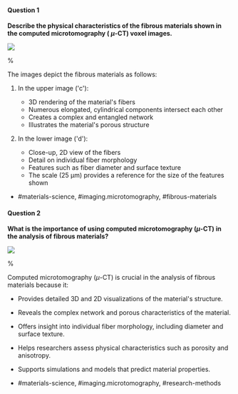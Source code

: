 #### Question 1

**Describe the physical characteristics of the fibrous materials shown in the computed microtomography ( $\mu$-CT) voxel images.**

![](https://cdn.mathpix.com/cropped/2024_06_05_9c751454caf2681298f8g-1.jpg?height=812&width=520&top_left_y=171&top_left_x=822)

%
  
The images depict the fibrous materials as follows:
1. In the upper image ('c'):
   - 3D rendering of the material's fibers
   - Numerous elongated, cylindrical components intersect each other
   - Creates a complex and entangled network
   - Illustrates the material's porous structure

2. In the lower image ('d'):
   - Close-up, 2D view of the fibers
   - Detail on individual fiber morphology
   - Features such as fiber diameter and surface texture
   - The scale (25 μm) provides a reference for the size of the features shown

- #materials-science, #imaging.microtomography, #fibrous-materials

#### Question 2

**What is the importance of using computed microtomography ($\mu$-CT) in the analysis of fibrous materials?**

![](https://cdn.mathpix.com/cropped/2024_06_05_9c751454caf2681298f8g-1.jpg?height=812&width=520&top_left_y=171&top_left_x=822)

%

Computed microtomography ($\mu$-CT) is crucial in the analysis of fibrous materials because it:

- Provides detailed 3D and 2D visualizations of the material's structure.
- Reveals the complex network and porous characteristics of the material.
- Offers insight into individual fiber morphology, including diameter and surface texture.
- Helps researchers assess physical characteristics such as porosity and anisotropy.
- Supports simulations and models that predict material properties.

- #materials-science, #imaging.microtomography, #research-methods